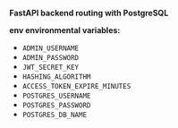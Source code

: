 **FastAPI backend routing with PostgreSQL**

**env environmental variables:**
- `ADMIN_USERNAME`
- `ADMIN_PASSWORD`
- `JWT_SECRET_KEY`
- `HASHING_ALGORITHM`
- `ACCESS_TOKEN_EXPIRE_MINUTES`
- `POSTGRES_USERNAME`
- `POSTGRES_PASSWORD`
- `POSTGRES_DB_NAME`


